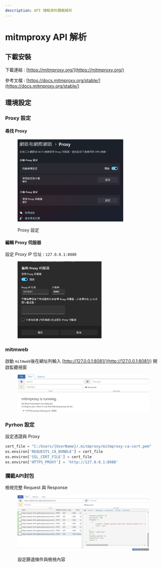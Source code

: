 ```yaml
---
description: API 傳輸資料攔截解析
---
```


# mitmproxy API 解析

## 下載安裝

下載連結 : [https://mitmproxy.org/](https://mitmproxy.org/)

參考文檔 : [https://docs.mitmproxy.org/stable/](https://docs.mitmproxy.org/stable/)



## 環境設定

### Proxy 設定

#### 尋找 Proxy

<figure><img src="../.gitbook/assets/image (12).png" alt="" width="341"><figcaption><p>Proxy 設定</p></figcaption></figure>

#### 編輯 Proxy 伺服器

設定 Proxy IP 位址 : `127.0.0.1:8080`

<figure><img src="../.gitbook/assets/image (13).png" alt="" width="271"><figcaption></figcaption></figure>

### mitmweb&#x20;

啟動 `mitmweb`後在網址列輸入 [http://127.0.0.1:8081/](http://127.0.0.1:8081/) 開啟監聽視窗

<figure><img src="../.gitbook/assets/image (14).png" alt=""><figcaption></figcaption></figure>

### Pyrhon 設定

設定憑證與 Proxy

```python
cert_file = "C:/Users/{UserName}/.mitmproxy/mitmproxy-ca-cert.pem" 
os.environ['REQUESTS_CA_BUNDLE'] = cert_file
os.environ['SSL_CERT_FILE'] = cert_file
os.environ['HTTPS_PROXY'] = 'http://127.0.0.1:8080'
```



### 攔截API封包

檢視完整 Request 與 Response

<figure><img src="../.gitbook/assets/image (23).png" alt=""><figcaption><p>設定篩選條件與檢視內容</p></figcaption></figure>
